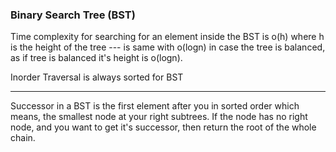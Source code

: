 ### Binary Search Tree (BST)

Time complexity for searching for an element inside the BST is o(h) where h is the height of the tree --- is same with o(logn) in case the tree is balanced, as if tree is balanced it's height is o(logn).

Inorder Traversal is always sorted for BST

---

Successor in a BST is the first element after you in sorted order
which means, the smallest node at your right subtrees.
If the node has no right node, and you want to get it's successor, then return the root of the whole chain.
